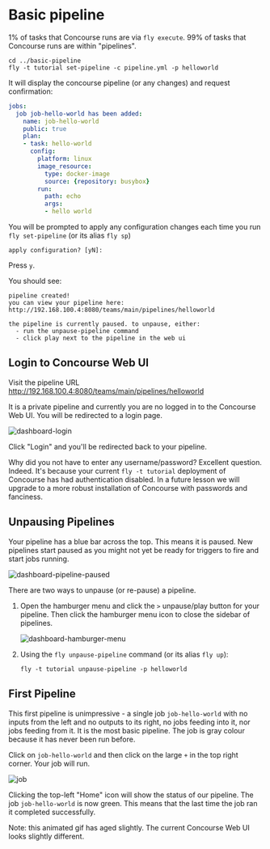 # Basic pipeline

1% of tasks that Concourse runs are via `fly execute`. 99% of tasks that Concourse runs are within "pipelines".

```
cd ../basic-pipeline
fly -t tutorial set-pipeline -c pipeline.yml -p helloworld
```

It will display the concourse pipeline (or any changes) and request confirmation:

```yaml
jobs:
  job job-hello-world has been added:
    name: job-hello-world
    public: true
    plan:
    - task: hello-world
      config:
        platform: linux
        image_resource:
          type: docker-image
          source: {repository: busybox}
        run:
          path: echo
          args:
          - hello world
```

You will be prompted to apply any configuration changes each time you run `fly set-pipeline` (or its alias `fly sp`)

```
apply configuration? [yN]:
```

Press `y`.

You should see:

```
pipeline created!
you can view your pipeline here: http://192.168.100.4:8080/teams/main/pipelines/helloworld

the pipeline is currently paused. to unpause, either:
  - run the unpause-pipeline command
  - click play next to the pipeline in the web ui
```

## Login to Concourse Web UI

Visit the pipeline URL http://192.168.100.4:8080/teams/main/pipelines/helloworld

It is a private pipeline and currently you are no logged in to the Concourse Web UI. You will be redirected to a login page.

![dashboard-login](/images/dashboard-login.png)

Click "Login" and you'll be redirected back to your pipeline.

Why did you not have to enter any username/password? Excellent question. Indeed. It's because your current `fly -t tutorial` deployment of Concourse has had authentication disabled. In a future lesson we will upgrade to a more robust installation of Concourse with passwords and fanciness.

## Unpausing Pipelines

Your pipeline has a blue bar across the top. This means it is paused. New pipelines start paused as you might not yet be ready for triggers to fire and start jobs running.

![dashboard-pipeline-paused](/images/dashboard-pipeline-paused.png)

There are two ways to unpause (or re-pause) a pipeline.

1. Open the hamburger menu and click the `>` unpause/play button for your pipeline. Then click the hamburger menu icon to close the sidebar of pipelines.

    ![dashboard-hamburger-menu](/images/dashboard-hamburger-menu.png)

    

2. Using the `fly unpause-pipeline` command (or its alias `fly up`):

    ```
    fly -t tutorial unpause-pipeline -p helloworld
    ```

## First Pipeline

This first pipeline is unimpressive - a single job `job-hello-world` with no inputs from the left and no outputs to its right, no jobs feeding into it, nor jobs feeding from it. It is the most basic pipeline. The job is gray colour because it has never been run before.

Click on `job-hello-world` and then click on the large `+` in the top right corner. Your job will run.

![job](/images/job-hello-world.gif)

Clicking the top-left "Home" icon will show the status of our pipeline. The job `job-hello-world` is now green. This means that the last time the job ran it completed successfully.

Note: this animated gif has aged slightly. The current Concourse Web UI looks slightly different.